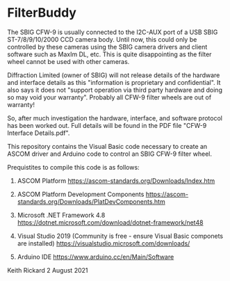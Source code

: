 FilterBuddy
=======

The SBIG CFW-9 is usually connected to the I2C-AUX port of a USB SBIG ST-7/8/9/10/2000 CCD camera body.  Until now, this could only be controlled by these cameras using the SBIG camera drivers and client software such as MaxIm DL, etc.  This is quite disappointing as the filter wheel cannot be used with other cameras.

Diffraction Limited (owner of SBIG) will not release details of the hardware and interface details as this "information is proprietary and confidential".  It also says it does not "support operation via third party hardware and doing so may void your warranty".  Probably all CFW-9 filter wheels are out of warranty!

So, after much investigation the hardware, interface, and software protocol has been worked out.  Full details will be found in the PDF file "CFW-9 Interface Details.pdf".

This repository contains the Visual Basic code necessary to create an ASCOM driver and Arduino code to control an SBIG CFW-9 filter wheel.

Prequistites to compile this code is as follows:

1. ASCOM Platform
        https://ascom-standards.org/Downloads/Index.htm

2. ASCOM Platform Development Components
        https://ascom-standards.org/Downloads/PlatDevComponents.htm

3. Microsoft .NET Framework 4.8
        https://dotnet.microsoft.com/download/dotnet-framework/net48

4. Visual Studio 2019  (Community is free - ensure Visual Basic componets are installed)
        https://visualstudio.microsoft.com/downloads/

5. Arduino IDE
        https://www.arduino.cc/en/Main/Software


Keith Rickard
2 August 2021
